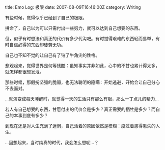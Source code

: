 title: Emo Log: 极限
date: 2007-08-09T16:46:00Z
category: Writing

有些时候，觉得似乎已经到了自己的极限。

拼命了，自己以为可以只需付出一些努力，就可以达到自己想要的东西。

但，似乎有时想法和真正的代价有多少代沟吧。有时觉得艰难的东西轻而易举，有时自信必得的东西却徒劳无功。

自己也不知不觉的让自己有了钻了牛角尖的性格。

悲观起来，觉得世界是何等残酷：虽知事实并非如此，心中的不甘也累计得太多，就怎样都很想发泄。

那些时候，那假扮坚强的脆弱，也无法聪明的隐瞒：开始逃避，开始会让自己分心不去面对。

…就演变成每天睡醒时，就觉得一天的生活只有那么有限，那么一丁点儿的精力…

若人有自己想要的东西，甘愿付出的代价会是多少？真正需要的牺牲是多少？而自己的本事到底有多少？

到现在还是对人生充满了迷惘，自己活着的原因依然是模糊：度过着患得患失的人生。

…回想起来，当时纯真的时代，我会怎么想呢…？
